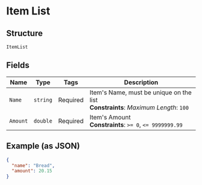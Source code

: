 
# Item List

## Structure

`ItemList`

## Fields

| Name | Type | Tags | Description |
|  --- | --- | --- | --- |
| `Name` | `string` | Required | Item's Name, must be unique on the list<br>**Constraints**: *Maximum Length*: `100` |
| `Amount` | `double` | Required | Item's Amount<br>**Constraints**: `>= 0`, `<= 9999999.99` |

## Example (as JSON)

```json
{
  "name": "Bread",
  "amount": 20.15
}
```

